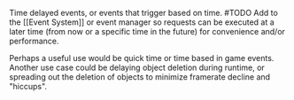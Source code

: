 Time delayed events, or events that trigger based on time.
#TODO Add to the [[Event System]] or event manager so requests can be executed at a later time (from now or a specific time in the future) for convenience and/or performance.

Perhaps a useful use would be quick time or time based in game events.
Another use case could be delaying object deletion during runtime, or spreading out the deletion of objects to minimize framerate decline and "hiccups".